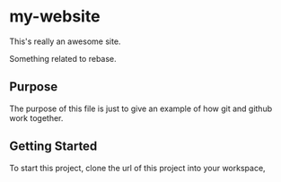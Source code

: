 # my-website

This's really an awesome site.

Something related to rebase.


## Purpose

The purpose of this file is just to give an example of how
git and github work together.

## Getting Started

To start this project, clone the url of this project into your workspace,


